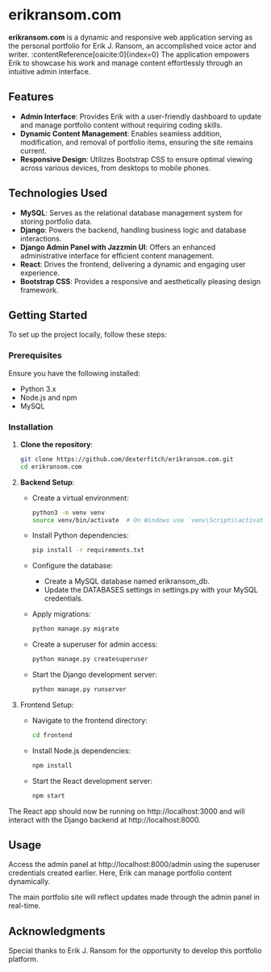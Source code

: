 # erikransom.com

**erikransom.com** is a dynamic and responsive web application serving as the personal portfolio for Erik J. Ransom, an accomplished voice actor and writer. :contentReference[oaicite:0]{index=0} The application empowers Erik to showcase his work and manage content effortlessly through an intuitive admin interface.

## Features

- **Admin Interface**: Provides Erik with a user-friendly dashboard to update and manage portfolio content without requiring coding skills.
- **Dynamic Content Management**: Enables seamless addition, modification, and removal of portfolio items, ensuring the site remains current.
- **Responsive Design**: Utilizes Bootstrap CSS to ensure optimal viewing across various devices, from desktops to mobile phones.

## Technologies Used

- **MySQL**: Serves as the relational database management system for storing portfolio data.
- **Django**: Powers the backend, handling business logic and database interactions.
- **Django Admin Panel with Jazzmin UI**: Offers an enhanced administrative interface for efficient content management.
- **React**: Drives the frontend, delivering a dynamic and engaging user experience.
- **Bootstrap CSS**: Provides a responsive and aesthetically pleasing design framework.

## Getting Started

To set up the project locally, follow these steps:

### Prerequisites

Ensure you have the following installed:

- Python 3.x
- Node.js and npm
- MySQL

### Installation

1. **Clone the repository**:

   ```bash
   git clone https://github.com/dexterfitch/erikransom.com.git
   cd erikransom.com
   ```
   
2. **Backend Setup**:

    - Create a virtual environment:

      ```bash
      python3 -m venv venv
      source venv/bin/activate  # On Windows use `venv\Scripts\activate`
      ```

    - Install Python dependencies:

      ```bash
      pip install -r requirements.txt
      ```

    - Configure the database:
      - Create a MySQL database named erikransom_db.
      - Update the DATABASES settings in settings.py with your MySQL credentials.
  
    - Apply migrations:
    
      ```bash
      python manage.py migrate
      ```
  
    - Create a superuser for admin access:
    
      ```bash
      python manage.py createsuperuser
      ```
  
    - Start the Django development server:
    
      ``` bash
      python manage.py runserver
      ```

3. Frontend Setup:

    - Navigate to the frontend directory:
    
      ```bash
      cd frontend
      ```

    - Install Node.js dependencies:
    
      ```bash
      npm install
      ```
  
    - Start the React development server:
    
      ```bash
      npm start
      ```

The React app should now be running on http://localhost:3000 and will interact with the Django backend at http://localhost:8000.

## Usage
Access the admin panel at http://localhost:8000/admin using the superuser credentials created earlier. Here, Erik can manage portfolio content dynamically.

The main portfolio site will reflect updates made through the admin panel in real-time.

## Acknowledgments
Special thanks to Erik J. Ransom for the opportunity to develop this portfolio platform.

